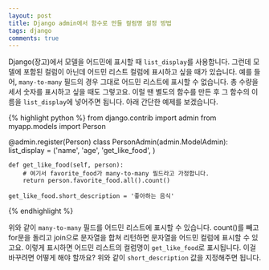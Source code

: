 ```yaml
---
layout: post
title: Django admin에서 함수로 만들 컬럼명 설정 방법
tags: django
comments: true
---
```


Django(장고)에서 모델을 어드민에 표시할 때 `list_display`를 사용합니다. 그런데 모델에 포함된 컬럼이 아닌데 어드민 리스트 컬럼에 표시하고 싶을 때가 있습니다. 예를 들어, `many-to-many` 필드의 경우 그대로 어드민 리스트에 표시할 수 없습니다. 총 수량을 세서 숫자를 표시하고 싶을 때도 그렇고요. 이럴 땐 별도의 함수를 만든 후 그 함수의 이름을 `list_display`에 넣어주면 됩니다. 아래 간단한 예제를 보겠습니다.  

{% highlight python %}
from django.contrib import admin
from myapp.models import Person

@admin.register(Person)
class PersonAdmin(admin.ModelAdmin):
    list_display = ('name', 'age', 'get_like_food', )

    def get_like_food(self, person):
        # 여기서 favorite_food가 many-to-many 필드라고 가정합니다.
        return person.favorite_food.all().count()

    get_like_food.short_description = '좋아하는 음식'
{% endhighlight %}

위와 같이 `many-to-many` 필드를 어드민 리스트에 표시할 수 있습니다. count()를 빼고 for문을 돌리고 join으로 문자열을 합쳐 리턴하면 문자열을 어드민 컬럼에 표시할 수 있고요. 이렇게 표시하면 어드민 리스트의 컬럼명이 `get_like_food`로 표시됩니다. 이걸 바꾸려면 어떻게 해야 할까요? 위와 같이 `short_description` 값을 지정해주면 됩니다.   
